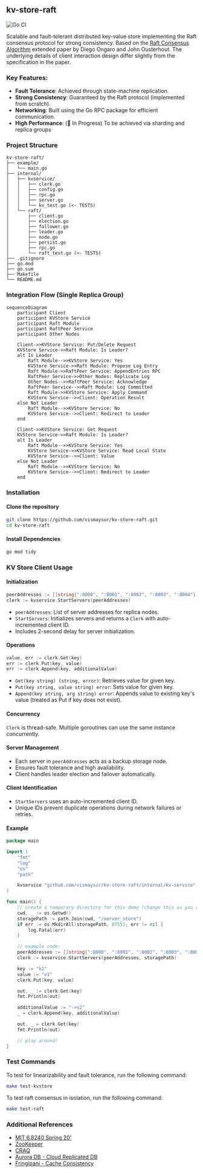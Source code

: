 ## kv-store-raft

![Go CI](https://github.com/vismaysur/kv-store-raft/actions/workflows/go-test.yml/badge.svg)

Scalable and fault-tolerant distributed key-value store implementing the Raft consensus protocol for strong consistency. Based on the [Raft Consensus Algorithm](http://nil.lcs.mit.edu/6.824/2020/papers/raft-extended.pdf) extended paper by Diego Ongaro and John Ousterhout. The underlying details of client interaction design differ slightly from the specification in the paper.

### Key Features:

- **Fault Tolerance**: Achieved through state-machine replication.
- **Strong Consistency**: Guaranteed by the Raft protocol (implemented from scratch).
- **Networking**: Built using the Go RPC package for efficient communication.
- **High Performance**: (🚧 In Progress) To be achieved via sharding and replica groups

### Project Structure

```
kv-store-raft/
├── example/
│   └── main.go
├── internal/
│   ├── kvservice/
│   │   ├── clerk.go
│   │   ├── config.go
│   │   ├── rpc.go
│   │   ├── server.go
│   │   └── kv_test.go (<- TESTS)
│   └── raft/
│       ├── client.go
│       ├── election.go
│       ├── follower.go
│       ├── leader.go
│       ├── node.go
│       ├── persist.go
│       ├── rpc.go
│       └── raft_test.go (<- TESTS)
├── .gitignore
├── go.mod
├── go.sum
├── Makefile
└── README.md
```

### Integration Flow (Single Replica Group)

```mermaid
sequenceDiagram
    participant Client
    participant KVStore Service
    participant Raft Module
    participant RaftPeer Service
    participant Other Nodes

    Client->>KVStore Service: Put/Delete Request
    KVStore Service->>Raft Module: Is Leader?
    alt Is Leader
        Raft Module-->>KVStore Service: Yes
        KVStore Service->>Raft Module: Propose Log Entry
        Raft Module->>RaftPeer Service: AppendEntries RPC
        RaftPeer Service->>Other Nodes: Replicate Log
        Other Nodes-->>RaftPeer Service: Acknowledge
        RaftPeer Service-->>Raft Module: Log Committed
        Raft Module->>KVStore Service: Apply Command
        KVStore Service-->>Client: Operation Result
    else Not Leader
        Raft Module-->>KVStore Service: No
        KVStore Service-->>Client: Redirect to Leader
    end

    Client->>KVStore Service: Get Request
    KVStore Service->>Raft Module: Is Leader?
    alt Is Leader
        Raft Module-->>KVStore Service: Yes
        KVStore Service->>KVStore Service: Read Local State
        KVStore Service-->>Client: Value
    else Not Leader
        Raft Module-->>KVStore Service: No
        KVStore Service-->>Client: Redirect to Leader
    end
```

### Installation

#### Clone the repository

```sh
git clone https://github.com/vismaysur/kv-store-raft.git
cd kv-store-raft
```

#### Install Dependencies

```sh
go mod tidy
```

### KV Store Client Usage

#### Initialization

```go
peerAddresses := []string{":8000", ":8001", ":8002", ":8003", ":8004"}
clerk := kvservice.StartServers(peerAddresses)
```

- `peerAddresses`: List of server addresses for replica nodes.
- `StartServers`: Initializes servers and returns a `Clerk` with auto-incremented client ID.
- Includes 2-second delay for server initialization.

#### Operations

```go
value, err := clerk.Get(key)
err := clerk.Put(key, value)
err := clerk.Append(key, additionalValue)
```

- `Get(key string) (string, error)`: Retrieves value for given key.
- `Put(key string, value string) error`: Sets value for given key.
- `Append(key string, arg string) error`: Appends value to existing key's value (treated as Put if key does not exist).

#### Concurrency

`Clerk` is thread-safe. Multiple goroutines can use the same instance concurrently.

#### Server Management

- Each server in `peerAddresses` acts as a backup storage node.
- Ensures fault tolerance and high availability.
- Client handles leader election and failover automatically.

#### Client Identification

- `StartServers` uses an auto-incremented client ID.
- Unique IDs prevent duplicate operations during network failures or retries.

#### Example

```go
package main

import (
	"fmt"
	"log"
	"os"
	"path"

	kvservice "github.com/vismaysur/kv-store-raft/internal/kv-service"
)

func main() {
	// create a temporary directory for this demo (change this as you require)
	cwd, _ := os.Getwd()
	storagePath := path.Join(cwd, "/server_store")
	if err := os.MkdirAll(storagePath, 0755); err != nil {
		log.Fatal(err)
	}

	// example code:
	peerAddresses := []string{":8000", ":8001", ":8002", ":8003", ":8004"}
	clerk := kvservice.StartServers(peerAddresses, storagePath)

	key := "k1"
	value := "v1"
	clerk.Put(key, value)

	out, _ := clerk.Get(key)
	fmt.Println(out)

	additionalValue := "->v2"
	_ = clerk.Append(key, additionalValue)

	out, _ = clerk.Get(key)
	fmt.Println(out)

	// play around!
}
```

### Test Commands

To test for linearizability and fault tolerance, run the following command:

```sh
make test-kvstore
```

To test raft consensus in isolation, run the following command:

```sh
make test-raft
```

### Additional References

- [MIT 6.8240 Spring 20'](https://www.youtube.com/watch?v=64Zp3tzNbpE&list=PLrw6a1wE39_tb2fErI4-WkMbsvGQk9_UB&index=7)
- [ZooKeeper](https://www.usenix.org/legacy/event/atc10/tech/full_papers/Hunt.pdf)
- [CRAQ](https://www.usenix.org/legacy/event/usenix09/tech/full_papers/terrace/terrace.pdf)
- [Aurora DB - Cloud Replicated DB](https://pages.cs.wisc.edu/~yxy/cs764-f20/papers/aurora-sigmod-17.pdf)
- [Fringipani - Cache Consistency](https://pdos.csail.mit.edu/6.824/papers/thekkath-frangipani.pdf)
